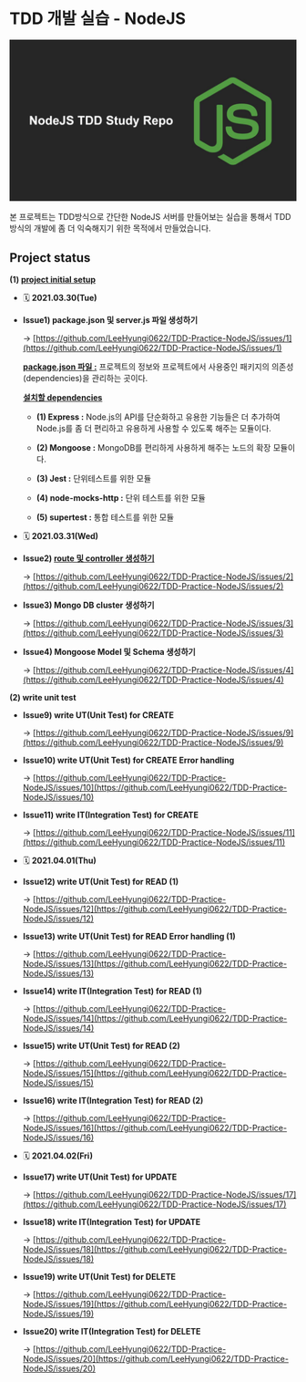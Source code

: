 # TDD 개발 실습 - NodeJS

![](/imgs/nodejs-tdd-img.jpeg)

본 프로젝트는 TDD방식으로 간단한 NodeJS 서버를 만들어보는 실습을 통해서 TDD 방식의 개발에 좀 더 익숙해지기 위한 목적에서 만들었습니다.

## <b>Project status</b>

**(1) <ins>project initial setup</ins>**

- 🗓️ **2021.03.30(Tue)**

- **Issue1) package.json 및 server.js 파일 생성하기**

  → [https://github.com/LeeHyungi0622/TDD-Practice-NodeJS/issues/1](https://github.com/LeeHyungi0622/TDD-Practice-NodeJS/issues/1)

  <ins>**package.json 파일 :**</ins> 프로젝트의 정보와 프로젝트에서 사용중인 패키지의 의존성(dependencies)을 관리하는 곳이다.

  <ins>**설치할 dependencies**</ins>

  - **(1) Express :** Node.js의 API를 단순화하고 유용한 기능들은 더 추가하여 Node.js를 좀 더 편리하고 유용하게 사용할 수 있도록 해주는 모듈이다.

  - **(2) Mongoose :** MongoDB를 편리하게 사용하게 해주는 노드의 확장 모듈이다.

  - **(3) Jest :** 단위테스트를 위한 모듈

  - **(4) node-mocks-http :** 단위 테스트를 위한 모듈

  - **(5) supertest :** 통합 테스트를 위한 모듈

- 🗓️ **2021.03.31(Wed)**

- **Issue2) <ins>route 및 controller 생성하기</ins>**

  → [https://github.com/LeeHyungi0622/TDD-Practice-NodeJS/issues/2](https://github.com/LeeHyungi0622/TDD-Practice-NodeJS/issues/2)

- **Issue3) Mongo DB cluster 생성하기**

  → [https://github.com/LeeHyungi0622/TDD-Practice-NodeJS/issues/3](https://github.com/LeeHyungi0622/TDD-Practice-NodeJS/issues/3)

- **Issue4) Mongoose Model 및 Schema 생성하기**

  → [https://github.com/LeeHyungi0622/TDD-Practice-NodeJS/issues/4](https://github.com/LeeHyungi0622/TDD-Practice-NodeJS/issues/4)

**(2) write unit test**

- **Issue9) write UT(Unit Test) for CREATE**

  → [https://github.com/LeeHyungi0622/TDD-Practice-NodeJS/issues/9](https://github.com/LeeHyungi0622/TDD-Practice-NodeJS/issues/9)

- **Issue10) write UT(Unit Test) for CREATE Error handling**

  → [https://github.com/LeeHyungi0622/TDD-Practice-NodeJS/issues/10](https://github.com/LeeHyungi0622/TDD-Practice-NodeJS/issues/10)

- **Issue11) write IT(Integration Test) for CREATE**

  → [https://github.com/LeeHyungi0622/TDD-Practice-NodeJS/issues/11](https://github.com/LeeHyungi0622/TDD-Practice-NodeJS/issues/11)

- 🗓️ **2021.04.01(Thu)**

- **Issue12) write UT(Unit Test) for READ (1)**

  → [https://github.com/LeeHyungi0622/TDD-Practice-NodeJS/issues/12](https://github.com/LeeHyungi0622/TDD-Practice-NodeJS/issues/12)

- **Issue13) write UT(Unit Test) for READ Error handling (1)**

  → [https://github.com/LeeHyungi0622/TDD-Practice-NodeJS/issues/13](https://github.com/LeeHyungi0622/TDD-Practice-NodeJS/issues/13)

- **Issue14) write IT(Integration Test) for READ (1)**

  → [https://github.com/LeeHyungi0622/TDD-Practice-NodeJS/issues/14](https://github.com/LeeHyungi0622/TDD-Practice-NodeJS/issues/14)

- **Issue15) write UT(Unit Test) for READ (2)**

  → [https://github.com/LeeHyungi0622/TDD-Practice-NodeJS/issues/15](https://github.com/LeeHyungi0622/TDD-Practice-NodeJS/issues/15)

- **Issue16) write IT(Integration Test) for READ (2)**

  → [https://github.com/LeeHyungi0622/TDD-Practice-NodeJS/issues/16](https://github.com/LeeHyungi0622/TDD-Practice-NodeJS/issues/16)

- 🗓️ **2021.04.02(Fri)**

- **Issue17) write UT(Unit Test) for UPDATE**

  → [https://github.com/LeeHyungi0622/TDD-Practice-NodeJS/issues/17](https://github.com/LeeHyungi0622/TDD-Practice-NodeJS/issues/17)

- **Issue18) write IT(Integration Test) for UPDATE**

  → [https://github.com/LeeHyungi0622/TDD-Practice-NodeJS/issues/18](https://github.com/LeeHyungi0622/TDD-Practice-NodeJS/issues/18)

- **Issue19) write UT(Unit Test) for DELETE**

  → [https://github.com/LeeHyungi0622/TDD-Practice-NodeJS/issues/19](https://github.com/LeeHyungi0622/TDD-Practice-NodeJS/issues/19)

- **Issue20) write IT(Integration Test) for DELETE**

  → [https://github.com/LeeHyungi0622/TDD-Practice-NodeJS/issues/20](https://github.com/LeeHyungi0622/TDD-Practice-NodeJS/issues/20)
